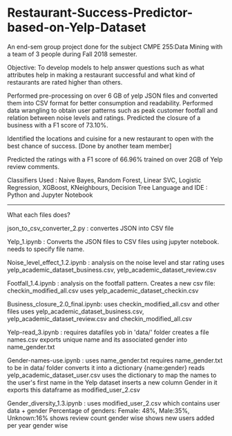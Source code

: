 # Restaurant-Success-Predictor-based-on-Yelp-Dataset
An end-sem group project done for the subject CMPE 255:Data Mining with a team of 3 people during Fall 2018 semester.

Objective: To develop models to help answer questions such as what attributes help in making a restaurant successful and what kind of restaurants are rated higher than others.

Performed pre-processing on over 6 GB of yelp JSON files and converted them into CSV format for better consumption and readability.
Performed data wrangling to obtain user patterns such as peak customer footfall and relation between noise levels and ratings.
Predicted the closure of a business with a F1 score of 73.10%.

Identified the locations and cuisine for a new restaurant to open with the best chance of success. [Done by another team member]

Predicted the ratings with a F1 score of 66.96% trained on over 2GB of Yelp review comments.

Classifiers Used : Naive Bayes, Random Forest, Linear SVC, Logistic Regression, XGBoost, KNeighbours, Decision Tree
Language and IDE : Python and Jupyter Notebook


----------------------
What each files does?

json_to_csv_converter_2.py		: convertes JSON into CSV file

Yelp_1.ipynb					: Converts the JSON files to CSV files using jupyter notebook. needs to specify file name.

Noise_level_effect_1.2.ipynb	: analysis on the noise level and star rating
									uses yelp_academic_dataset_business.csv, yelp_academic_dataset_review.csv

Footfall_1.4.ipynb				: analysis on the footfall pattern. Creates a new csv file: checkin_modified_all.csv
									uses yelp_academic_dataset_checkin.csv

Business_closure_2.0_final.ipynb: uses checkin_modified_all.csv and other files
									uses yelp_academic_dataset_business.csv, yelp_academic_dataset_review.csv and checkin_modified_all.csv

Yelp-read_3.ipynb				: requires datafiles yob in 'data/' folder
									creates a file names.csv
									exports unique name and its associated gender into name_gender.txt

Gender-names-use.ipynb			: uses name_gender.txt
									requires name_gender.txt to be in data/  folder
									converts it into a dictionary {name:gender}
									reads yelp_academic_dataset_user.csv
									uses the dictionary to map the names to the user's first name in the Yelp dataset
									inserts a new column Gender in it 
									exports this dataframe as modified_user_2.csv
									
Gender_diversity_1.3.ipynb		: uses modified_user_2.csv which contains user data + gender
									Percentage of genders: Female: 48%, Male:35%, Unknown:16%
									shows review count gender wise
									shows new users added per year gender wise
									
